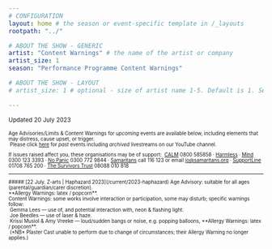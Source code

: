 ```yaml
---
# CONFIGURATION
layout: home # the season or event-specific template in /_layouts
rootpath: "../"

# ABOUT THE SHOW - GENERIC
artist: "Content Warnings" # the name of the artist or company
artist_size: 1
season: "Performance Programme Content Warnings"

# ABOUT THE SHOW - LAYOUT
# artist_size: 1 # optional - size of artist name 1-5. Default is 1. Set longer names to lower values

---
```

<small>Updated 20 July 2023<small>        
        
Age Advisories/Limits & Content Warnings for *upcoming* events are available below, including elements that may distress, cause upset, or trigger.<br>&nbsp;Please click [here](/archive/warnings) for *past* events including *archived* livestreams on our YouTube channel.         
         
If issues raised affect you, these organisations may be of support:&nbsp;&nbsp;<a href="https://thecalmzone.net" target="_blank">CALM</a> 0800 585858 · <a href="https://harmless.org.uk" target="_blank">Harmless</a> · <a href="https://mind.org.uk" target="_blank">Mind</a> 0300 123 3393 · <a href="https://nopanic.org.uk" target="_blank">No Panic</a> 0300 772 9844 · <a href="https://samaritans.org" target="_blank">Samaritans</a> call 116 123 or email jo@samaritans.org · <a href="https://supportline.org.uk" target="_blank">SupportLine</a> 01708 765 200 · <a href="https://www.thesurvivorstrust.org" target="_blank">The Survivors Trust</a> 08088 010 818        
<hr>         
##### [22 July. Z-arts | Haphazard 2023](/current/2023-haphazard)          
Age Advisory: suitable for all ages (parental/guardian/carer discretion).<br>**Allergy Warnings: latex / popcorn**.<br>Content Warnings: some works involve interaction or participation, some may disturb; specific warnings follow:<br>&nbsp;Gemma Lees — use of, and potential interaction with, neon & flashing light.<br>&nbsp;Joe Beedles — use of laser & haze.<br>&nbsp;Krissi Musiol & Amy Vreeke — loud/sudden bangs or noise, e.g. popping balloons, **Allergy Warnings: latex / popcorn**.<br>&nbsp;(*NB* Plaster Cast unable to perform due to change of circumstances; their Allergy Warning no longer applies.)
